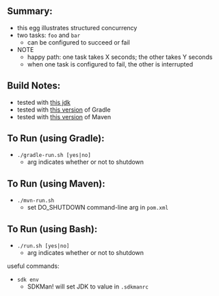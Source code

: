 
Summary:
---------

* this egg illustrates structured concurrency
* two tasks: `foo` and `bar`
    - can be configured to succeed or fail
* NOTE
    - happy path: one task takes X seconds; the other takes Y seconds
    - when one task is configured to fail, the other is interrupted

Build Notes:
------------

* tested with [this jdk](../JDK.version.md)
* tested with [this version](../Gradle.version.md) of Gradle 
* tested with [this version](../Maven.version.md) of Maven 

To Run (using Gradle):
---------------------

* `./gradle-run.sh [yes|no]`
    - arg indicates whether or not to shutdown

To Run (using Maven):
---------------------

* `./mvn-run.sh`
    - set DO_SHUTDOWN command-line arg in `pom.xml`

To Run (using Bash):
----------------------

* `./run.sh [yes|no]`
    - arg indicates whether or not to shutdown

useful commands:

* `sdk env`
    - SDKMan! will set JDK to value in `.sdkmanrc`

